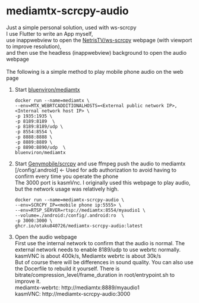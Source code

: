 # mediamtx-scrcpy-audio

Just a simple personal solution, used with ws-scrcpy \
I use Flutter to write an App myself, \
use inappwebview to open the [NetrisTV/ws-scrcpy][ws-scrcpy] webpage (with viewport to improve resolution), \
and then use the headless (inappwebview) background to open the audio webpage \
\
The following is a simple method to play mobile phone audio on the web page 

1. Start [bluenviron/mediamtx][mediamtx]
   ````shell
   docker run --name=mediamtx \
   --env=MTX_WEBRTCADDITIONALHOSTS=<External public network IP>,<Internal network host IP> \
   -p 1935:1935 \
   -p 8189:8189  \
   -p 8189:8189/udp \
   -p 8554:8554 \
   -p 8888:8888 \
   -p 8889:8889 \
   -p 8890:8890/udp  \
   bluenviron/mediamtx
   ````
2. Start [Genymobile/scrcpy][scrcpy] and use ffmpeg push the audio to mediamtx \
   [/config/.android] <- Used for adb authorization to avoid having to confirm every time you operate the phone \
   The 3000 port is kasmVnc. I originally used this webpage to play audio, but the network usage was relatively high. 
   ````shell
   docker run --name=mediamtx-scrcpy-audio \
   --env=SCRCPY_IP=<mobile phone ip:5555> \
   --env=RTSP_SERVER=rtsp://mediamtx:8554/myaudio1 \
   --volume=./android:/config/.android:ro  \
   -p 3000:3000 \
   ghcr.io/otaku840726/mediamtx-scrcpy-audio:latest
   ````
4. Open the audio webpage \
   First use the internal network to confirm that the audio is normal. The external network needs to enable 8189/udp to use webrtc normally. \
   kasmVNC is about 400k/s, Mediamtx webrtc is about 30k/s \
   But of course there will be differences in sound quality. You can also use the Docerfile to rebuild it yourself. There is bitrate/compression_level/frame_duration in root/entrypoint.sh to improve it. \
   mediamtx-webrtc: http://mediamtx:8889/myaudio1 \
   kasmVNC: http://mediamtx-scrcpy-audio:3000

[scrcpy]:https://github.com/Genymobile/scrcpy
[ws-scrcpy]:https://github.com/NetrisTV/ws-scrcpy
[mediamtx]:https://github.com/bluenviron/mediamtx
